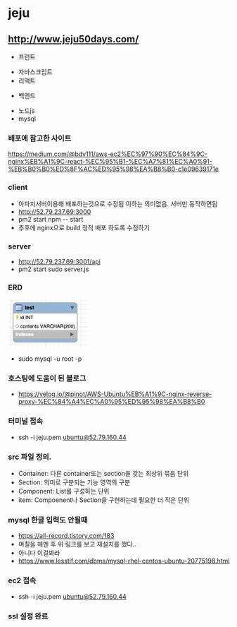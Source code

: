 # jeju
## http://www.jeju50days.com/

* 프런트
- 자바스크립트
- 리액트

* 백엔드
- 노드js
- mysql

### 배포에 참고한 사이트
https://medium.com/@bdv111/aws-ec2%EC%97%90%EC%84%9C-nginx%EB%A1%9C-react-%EC%95%B1-%EC%A7%81%EC%A0%91-%EB%B0%B0%ED%8F%AC%ED%95%98%EA%B8%B0-c1e09639171e

### client
* 아파치서버이용해 배포하는것으로 수정됨 이하는 의미없음. 서버만 동작하면됨
* http://52.79.237.69:3000
* pm2 start npm -- start
* 추후에 nginx으로 build 정적 배포 하도록 수정하기 

### server
* http://52.79.237.69:3001/api
* pm2 start sudo server.js

### ERD
![erd](./server/erd/ERD.png)
* sudo mysql -u root -p

### 호스팅에 도움이 된 블로그
* https://velog.io/@pinot/AWS-Ubuntu%EB%A1%9C-nginx-reverse-proxy-%EC%84%A4%EC%A0%95%ED%95%98%EA%B8%B0

### 터미널 접속
* ssh -i jeju.pem ubuntu@52.79.160.44 

### src 파일 정의.
* Container: 다른 container또는 section을 갖는 최상위 묶음 단위
* Section: 의미로 구분되는 기능 영역의 구분
* Component: List를 구성하는 단위
* item: Compoenent나 Section을 구현하는데 필요한 더 작은 단위

### mysql 한글 입력도 안될때 
* https://all-record.tistory.com/183
* 며칠을 헤멘 후 위 링크를 보고 재설치를 했다..
* 아니다 이걸봐라
* https://www.lesstif.com/dbms/mysql-rhel-centos-ubuntu-20775198.html

### ec2 접속
* ssh -i jeju.pem ubuntu@52.79.160.44 

### ssl 설정 완료